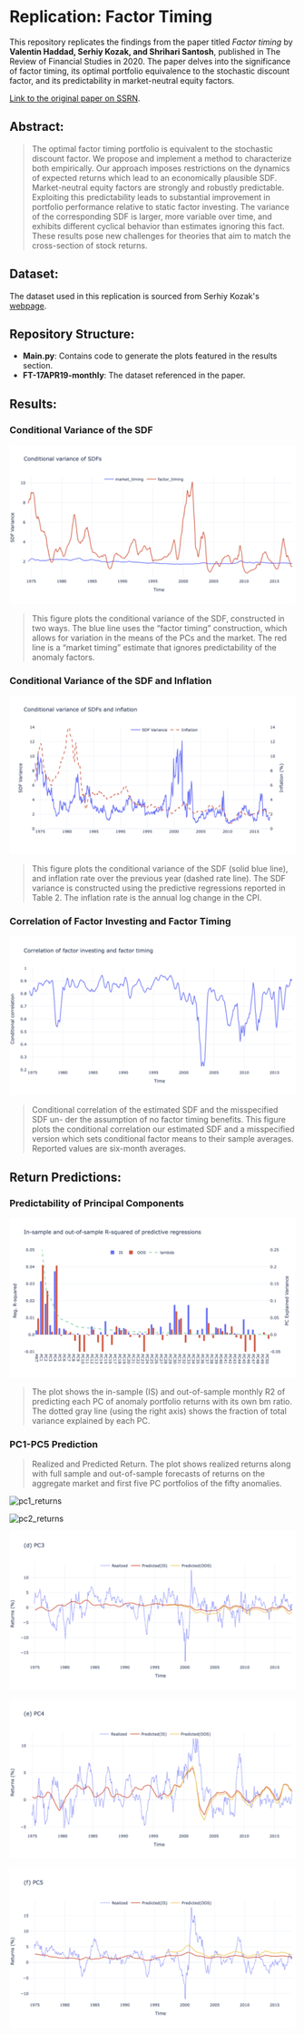 # Replication: Factor Timing

This repository replicates the findings from the paper titled *Factor timing* by **Valentin Haddad, Serhiy Kozak, and Shrihari Santosh**, published in The Review of Financial Studies in 2020. The paper delves into the significance of factor timing, its optimal portfolio equivalence to the stochastic discount factor, and its predictability in market-neutral equity factors.

[Link to the original paper on SSRN](https://papers.ssrn.com/sol3/papers.cfm?abstract_id=2945667).

## Abstract:
> The optimal factor timing portfolio is equivalent to the stochastic discount factor. We propose and implement a method to characterize both empirically. Our approach imposes restrictions on the dynamics of expected returns which lead to an economically plausible SDF. Market-neutral equity factors are strongly and robustly predictable. Exploiting this predictability leads to substantial improvement in portfolio performance relative to static factor investing. The variance of the corresponding SDF is larger, more variable over time, and exhibits different cyclical behavior than estimates ignoring this fact. These results pose new challenges for theories that aim to match the cross-section of stock returns.

## Dataset:
The dataset used in this replication is sourced from Serhiy Kozak's [webpage](https://www.serhiykozak.com/data).

## Repository Structure:
- **Main.py**: Contains code to generate the plots featured in the results section.
- **FT-17APR19-monthly**: The dataset referenced in the paper.

## Results:

### Conditional Variance of the SDF
![sdf_variance](results_export/sdf_variance.png "SDF Variance")
> This figure plots the conditional variance of the SDF, constructed in two ways. The blue line uses the “factor timing” construction, which allows for variation in the means of the PCs and the market. The red line is a “market timing” estimate that ignores predictability of the anomaly factors. 

### Conditional Variance of the SDF and Inflation
![sdf_var_inflation](results_export/sdf_var_inflation.png "sdf_var_inflation")
> This figure plots the conditional variance of the SDF (solid blue line), and inflation rate over the previous year (dashed rate line). The SDF variance is constructed using the predictive regressions reported in Table 2. The inflation rate is the annual log change in the CPI.

### Correlation of Factor Investing and Factor Timing
![strategie_correlation](results_export/strategie_correlation.png "strategie_correlation")
> Conditional correlation of the estimated SDF and the misspecified SDF un- der the assumption of no factor timing benefits. This figure plots the conditional correlation our estimated SDF and a misspecified version which sets conditional factor means to their sample averages. Reported values are six-month averages.

## Return Predictions:

### Predictability of Principal Components
![r2_pca_in_oos](results_export/r2_pca_in_oos.png "PC Predictability")
> The plot shows the in-sample (IS) and out-of-sample monthly R2 of predicting each PC of anomaly portfolio returns with its own bm ratio. The dotted gray line (using the right axis) shows the fraction of total variance explained by each PC.

### PC1-PC5 Prediction

> Realized and Predicted Return. The plot shows realized returns along with full sample and out-of-sample forecasts of returns on the aggregate market and first five PC portfolios of the fifty anomalies.

![pc1_returns](results_export/pc1_returns.png "Factor Predictability for PC1")


![pc2_returns](results_export/pc2_returns.png "Factor Predictability for PC2")

![pc3_returns](results_export/pc3_returns.png "Factor Predictability for PC3")

![pc4_returns](results_export/pc4_returns.png "Factor Predictability for PC4")

![pc5_returns](results_export/pc5_returns.png "Factor Predictability for PC5")

